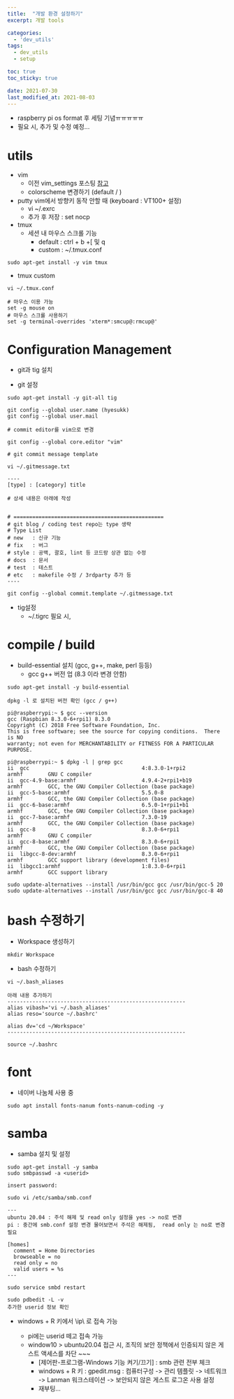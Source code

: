 ```yaml
---
title:  "개발 환경 설정하기"
excerpt: 개발 tools

categories:
  - 'dev_utils'
tags:
  - dev_utils  
  - setup

toc: true
toc_sticky: true

date: 2021-07-30
last_modified_at: 2021-08-03
---
```


* raspberry pi os format 후 세팅 기념ㅠㅠㅠㅠㅠ
* 필요 시, 추가 및 수정 예정...

# utils 

* vim
    + 이전 vim_settings 포스팅 [참고](https://hyesukk.github.io/dev_utils/vim_settings/)
    + colorscheme 변경하기 (default / )
* putty vim에서 방향키 동작 안할 때 (keyboard : VT100+ 설정)
    + vi ~/.exrc
    + 추가 후 저장 : set nocp
* tmux
    + 세션 내 마우스 스크롤 기능
        - default : ctrl + b +[ 및 q
        - custom : ~/.tmux.conf

```
sudo apt-get install -y vim tmux
```

* tmux custom

```
vi ~/.tmux.conf

# 마우스 이용 가능
set -g mouse on
# 마우스 스크롤 사용하기
set -g terminal-overrides 'xterm*:smcup@:rmcup@'
```

# Configuration Management

* git과 tig 설치

* git 설정

```
sudo apt-get install -y git-all tig

git config --global user.name (hyesukk)
git config --global user.mail

# commit editor를 vim으로 변경

git config --global core.editor "vim"

# git commit message template

vi ~/.gitmessage.txt

----
[type] : [category] title

# 상세 내용은 아래에 작성


# ================================================
# git blog / coding test repo는 type 생략
# Type List
# new   : 신규 기능
# fix   : 버그
# style : 공백, 괄호, lint 등 코드랑 상관 없는 수정
# docs  : 문서
# test  : 테스트
# etc   : makefile 수정 / 3rdparty 추가 등
----

git config --global commit.template ~/.gitmessage.txt

```

* tig설정
    + ~/.tigrc 필요 시, 

# compile / build

* build-essential 설치 (gcc, g++, make, perl 등등)
    + gcc g++ 버전 업 (8.3 이라 변경 안함)

```
sudo apt-get install -y build-essential

dpkg -l 로 설치된 버전 확인 (gcc / g++)

pi@raspberrypi:~ $ gcc --version
gcc (Raspbian 8.3.0-6+rpi1) 8.3.0
Copyright (C) 2018 Free Software Foundation, Inc.
This is free software; see the source for copying conditions.  There is NO
warranty; not even for MERCHANTABILITY or FITNESS FOR A PARTICULAR PURPOSE.

pi@raspberrypi:~ $ dpkg -l | grep gcc
ii  gcc                                    4:8.3.0-1+rpi2                          armhf        GNU C compiler
ii  gcc-4.9-base:armhf                     4.9.4-2+rpi1+b19                        armhf        GCC, the GNU Compiler Collection (base package)
ii  gcc-5-base:armhf                       5.5.0-8                                 armhf        GCC, the GNU Compiler Collection (base package)
ii  gcc-6-base:armhf                       6.5.0-1+rpi1+b1                         armhf        GCC, the GNU Compiler Collection (base package)
ii  gcc-7-base:armhf                       7.3.0-19                                armhf        GCC, the GNU Compiler Collection (base package)
ii  gcc-8                                  8.3.0-6+rpi1                            armhf        GNU C compiler
ii  gcc-8-base:armhf                       8.3.0-6+rpi1                            armhf        GCC, the GNU Compiler Collection (base package)
ii  libgcc-8-dev:armhf                     8.3.0-6+rpi1                            armhf        GCC support library (development files)
ii  libgcc1:armhf                          1:8.3.0-6+rpi1                          armhf        GCC support library

sudo update-alternatives --install /usr/bin/gcc gcc /usr/bin/gcc-5 20 
sudo update-alternatives --install /usr/bin/gcc gcc /usr/bin/gcc-8 40
```


# bash 수정하기

* Workspace 생성하기

```
mkdir Workspace
```

* bash 수정하기

```
vi ~/.bash_aliases

아래 내용 추가하기
---------------------------------------------------------
alias vibash='vi ~/.bash_aliases'
alias reso='source ~/.bashrc'

alias dv='cd ~/Workspace'
---------------------------------------------------------

source ~/.bashrc
```

# font

* 네이버 나눔체 사용 중

```
sudo apt install fonts-nanum fonts-nanum-coding -y
```

# samba

* samba 설치 및 설정

```
sudo apt-get install -y samba
sudo smbpasswd -a <userid>

insert password: 

sudo vi /etc/samba/smb.conf

---
ubuntu 20.04 : 주석 해제 및 read only 설정을 yes -> no로 변경 
pi : 중간에 smb.conf 설정 변경 물어보면서 주석은 해제됨,  read only 는 no로 변경 필요

[homes]
  comment = Home Directories
  browseable = no
  read only = no
  valid users = %s
---

sudo service smbd restart

sudo pdbedit -L -v
추가한 userid 정보 확인
```

* windows + R 키에서 \\ip\\<userid> 로 접속 가능
  + pi에는 userid 떼고 접속 가능
  + window10 > ubuntu20.04 접근 시, 조직의 보안 정책에서 인증되지 않은 게스트 액세스를 차단 ~~~
    - [제어판-프로그램-Windows 기능 켜기/끄기] : smb 관련 전부 체크
    - windows + R 키 : gpedit.msg : 컴퓨터구성 -> 관리 템플릿 -> 네트워크 -> Lanman 워크스테이션 -> 보안되지 않은 게스트 로그온 사용 설정 
    - 재부팅...